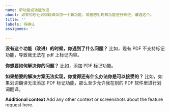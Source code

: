 ```yaml
---
name: 新功能或功能改进
about: 如果你想让划词翻译添加一个新功能、或者想对现有功能进行改进，请选这个。
title: ''
labels: 待确认
assignees: ''

---
```


**没有这个功能（改进）的时候，你遇到了什么问题？**
比如，现有 PDF 不支持标记功能，导致我无法在 pdf 上标记内容。

**你想要如何解决你的问题？**
比如，添加 PDF 标记功能。

**如果想要的解决方案无法实现，你觉得还有什么办法你是可以接受的？**
比如，如果划词翻译无法添加 PDF 标记功能，那么至少允许我在别的 PDF 软件里进行划词翻译。

**Additional context**
Add any other context or screenshots about the feature request here.
